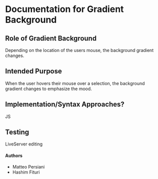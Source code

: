 # Documentation for Gradient Background
## Role of Gradient Background

Depending on the location of the users mouse, the background gradient changes.

## Intended Purpose

When the user hovers their mouse over a selection, the background gradient changes to emphasize the mood.

## Implementation/Syntax Approaches?

JS

## Testing

LiveServer editing

#### Authors

-   Matteo Persiani
-   Hashim Fituri